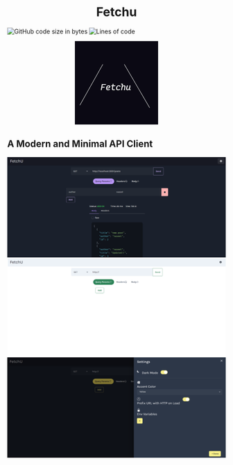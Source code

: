 <center>
  <h1> Fetchu </h1>
</center>

![GitHub code size in bytes](https://img.shields.io/github/languages/code-size/naseelniyas/fetchu?color=black&logo=github&style=for-the-badge)
![Lines of code](https://img.shields.io/tokei/lines/github/naseelniyas/fetchu?color=gray&logo=github&style=for-the-badge)
<center>
<img src='public/logo.png' border-radius='20px'/>
</center>

## A Modern and Minimal API Client

<center>
<img src='public/1.png' border-radius='20px'/>
<img src='public/2.png' border-radius='20px'/>
<img src='public/3.png' border-radius='20px'/>
</center>
